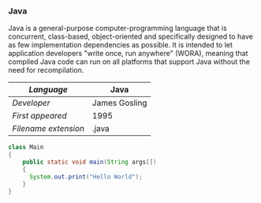 ### Java
Java is a general-purpose computer-programming language that is concurrent, class-based, object-oriented and specifically designed to have as few implementation dependencies as possible. It is intended to let application developers "write once, run anywhere" (WORA), meaning that compiled Java code can run on all platforms that support Java without the need for recompilation.

|_Language_|Java|
|-|-|
|_Developer_|James Gosling|
|_First appeared_|1995|
|_Filename extension_|.java|

```HelloWorld.java 
class Main
{
    public static void main(String args[])
    {
      System.out.print("Hello World");
    }
}
